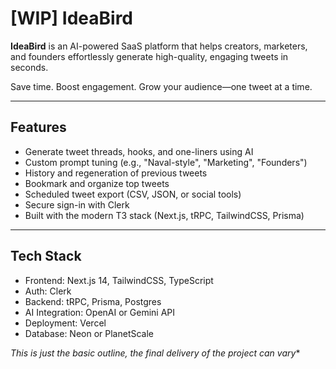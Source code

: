 # [WIP] IdeaBird

**IdeaBird** is an AI-powered SaaS platform that helps creators, marketers, and founders effortlessly generate high-quality, engaging tweets in seconds.

Save time. Boost engagement. Grow your audience—one tweet at a time.

---

## Features

- Generate tweet threads, hooks, and one-liners using AI  
- Custom prompt tuning (e.g., "Naval-style", "Marketing", "Founders")  
- History and regeneration of previous tweets  
- Bookmark and organize top tweets  
- Scheduled tweet export (CSV, JSON, or social tools)  
- Secure sign-in with Clerk  
- Built with the modern T3 stack (Next.js, tRPC, TailwindCSS, Prisma)

---

## Tech Stack

- Frontend: Next.js 14, TailwindCSS, TypeScript  
- Auth: Clerk  
- Backend: tRPC, Prisma, Postgres  
- AI Integration: OpenAI or Gemini API  
- Deployment: Vercel  
- Database: Neon or PlanetScale

*This is just the basic outline, the final delivery of the project can vary**
